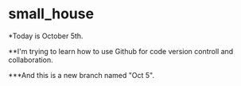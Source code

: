 # small_house
*Today is October 5th. 

**I'm trying to learn how to use Github for code version controll and collaboration.

***And this is a new branch named "Oct 5".

